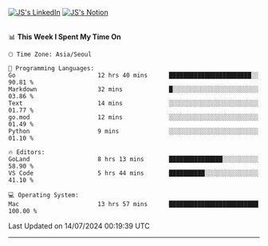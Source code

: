 
[![JS's LinkedIn](https://img.shields.io/badge/LinkedIn-blue?style=for-the-badge&logo=linkedin)](https://www.linkedin.com/in/jaeseung-lee-5a2a32139/) 
[![JS's Notion](https://img.shields.io/badge/Notion-black?style=for-the-badge&logo=notion)](https://bit.ly/ljswiki1) <br><br>
<!-- ![JS's GitHub stats](https://github-readme-stats-lemon-five.vercel.app/api?username=tkxkd0159&hide=contribs,prs,stars,issues&show_icons=true&theme=react&include_all_commits=true)   -->
<!-- ![Top Langs](https://github-readme-stats-lemon-five.vercel.app/api/top-langs/?username=tkxkd0159&layout=compact&hide=jupyter%20notebook,scss,html,css&langs_count=10)  -->


<!--START_SECTION:waka-->
📊 **This Week I Spent My Time On** 

```text
🕑︎ Time Zone: Asia/Seoul

💬 Programming Languages: 
Go                       12 hrs 40 mins      ███████████████████████░░   90.81 % 
Markdown                 32 mins             █░░░░░░░░░░░░░░░░░░░░░░░░   03.86 % 
Text                     14 mins             ░░░░░░░░░░░░░░░░░░░░░░░░░   01.77 % 
go.mod                   12 mins             ░░░░░░░░░░░░░░░░░░░░░░░░░   01.49 % 
Python                   9 mins              ░░░░░░░░░░░░░░░░░░░░░░░░░   01.10 % 

🔥 Editors: 
GoLand                   8 hrs 13 mins       ███████████████░░░░░░░░░░   58.90 % 
VS Code                  5 hrs 44 mins       ██████████░░░░░░░░░░░░░░░   41.10 % 

💻 Operating System: 
Mac                      13 hrs 57 mins      █████████████████████████   100.00 % 
```


 Last Updated on 14/07/2024 00:19:39 UTC
<!--END_SECTION:waka-->

---
<!---
<a href="https://github.com/tkxkd0159/books">
  <img align="center" src="https://github-readme-stats-lemon-five.vercel.app/api/pin/?username=tkxkd0159&repo=books&theme=react" />
</a>
-->

<!---
- 🔭 I’m currently working on ...
- 🌱 I’m currently learning blockchain and distributed network
- 👯 I’m looking to collaborate on ...
- 🤔 I’m looking for help with ...
- 💬 Ask me about ...
- 📫 How to reach me: ...
- 😄 Pronouns: ...
- ⚡ Fun fact: ...
-->
